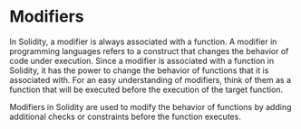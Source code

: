 # Modifiers

In Solidity, a modifier is always associated with a function. A modifier in programming
languages refers to a construct that changes the behavior of code under execution. Since a
modifier is associated with a function in Solidity, it has the power to change the behavior
of functions that it is associated with. For an easy understanding of modifiers, think
of them as a function that will be executed before the execution of the target function.

Modifiers in Solidity are used to modify the behavior of functions by adding additional checks or constraints before the function executes. 
